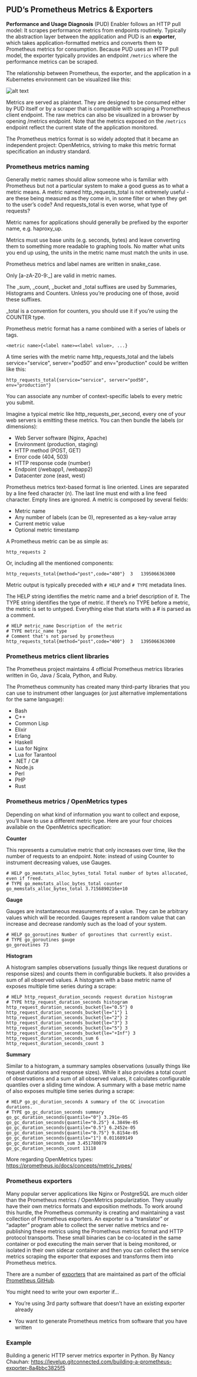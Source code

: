 ## **PUD’s Prometheus Metrics & Exporters**

**Performance and Usage Diagnosis** (PUD) Enabler follows an HTTP pull model: It scrapes performance metrics from endpoints routinely. Typically the abstraction layer between the application and PUD is an **exporter**, which takes application-formatted metrics and converts them to Prometheus metrics for consumption. Because PUD uses an HTTP pull model, the exporter typically provides an endpoint `/metrics` where the performance metrics can be scraped. 

The relationship between Prometheus, the exporter, and the application in a Kubernetes environment can be visualized like this:

![alt text](https://trstringer.com/images/prometheus-exporter.png)

Metrics are served as plaintext. They are designed to be consumed either by PUD itself or by a scraper that is compatible with scraping a Prometheus client endpoint. The raw metrics can also be visualized in a browser by opening /metrics endpoint. Note that the metrics exposed on the `/metrics` endpoint reflect the current state of the application monitored.

The Prometheus metrics format is so widely adopted that it became an independent project: OpenMetrics, striving to make this metric format specification an industry standard.

### Prometheus metrics naming

Generally metric names should allow someone who is familiar with Prometheus but not a particular system to make a good guess as to what a metric means. A metric named http_requests_total is not extremely useful - are these being measured as they come in, in some filter or when they get to the user’s code? And requests_total is even worse, what type of requests?

Metric names for applications should generally be prefixed by the exporter name, e.g. haproxy_up.

Metrics must use base units (e.g. seconds, bytes) and leave converting them to something more readable to graphing tools. No matter what units you end up using, the units in the metric name must match the units in use.

Prometheus metrics and label names are written in snake_case.

Only [a-zA-Z0-9:_] are valid in metric names.

The _sum, _count, _bucket and _total suffixes are used by Summaries, Histograms and Counters. Unless you’re producing one of those, avoid these suffixes.

_total is a convention for counters, you should use it if you’re using the COUNTER type.

Prometheus metric format has a name combined with a series of labels or tags.

```
<metric name>{<label name>=<label value>, ...}
```

A time series with the metric name http_requests_total and the labels service="service", server="pod50″ and env="production" could be written like this:

```
http_requests_total{service="service", server="pod50", env="production"}
```

You can associate any number of context-specific labels to every metric you submit.

Imagine a typical metric like http_requests_per_second, every one of your web servers is emitting these metrics. You can then bundle the labels (or dimensions):

-	Web Server software (Nginx, Apache)
-	Environment (production, staging)
-	HTTP method (POST, GET)
-	Error code (404, 503) 
-	HTTP response code (number) 
-	Endpoint (/webapp1, /webapp2) 
-	Datacenter zone (east, west)

Prometheus metrics text-based format is line oriented. Lines are separated by a line feed character (n). The last line must end with a line feed character. Empty lines are ignored. A metric is composed by several fields:

-	Metric name
-	Any number of labels (can be 0), represented as a key-value array
-	Current metric value 
-	Optional metric timestamp

A Prometheus metric can be as simple as:

```
http_requests 2
```

Or, including all the mentioned components:

```
http_requests_total{method="post",code="400"}  3   1395066363000
```

Metric output is typically preceded with `# HELP` and `# TYPE` metadata lines.

The HELP string identifies the metric name and a brief description of it. The TYPE string identifies the type of metric. If there’s no TYPE before a metric, the metric is set to untyped. Everything else that starts with a # is parsed as a comment.

```
# HELP metric_name Description of the metric
# TYPE metric_name type
# Comment that's not parsed by prometheus
http_requests_total{method="post",code="400"}  3   1395066363000
```

### Prometheus metrics client libraries

The Prometheus project maintains 4 official Prometheus metrics libraries written in Go, Java / Scala, Python, and Ruby.

The Prometheus community has created many third-party libraries that you can use to instrument other languages (or just alternative implementations for the same language): 

-	Bash 
-	C++ 
-	Common Lisp 
-	Elixir 
-	Erlang 
-	Haskell 
-	Lua for Nginx
-	Lua for Tarantool 
-	.NET / C# 
-	Node.js 
-	Perl 
-	PHP 
-	Rust

### Prometheus metrics / OpenMetrics types

Depending on what kind of information you want to collect and expose, you’ll have to use a different metric type. Here are your four choices available on the OpenMetrics specification:

**Counter**

This represents a cumulative metric that only increases over time, like the number of requests to an endpoint. Note: instead of using Counter to instrument decreasing values, use Gauges.

```
# HELP go_memstats_alloc_bytes_total Total number of bytes allocated, even if freed.
# TYPE go_memstats_alloc_bytes_total counter
go_memstats_alloc_bytes_total 3.7156890216e+10
```

**Gauge**

Gauges are instantaneous measurements of a value. They can be arbitrary values which will be recorded. Gauges represent a random value that can increase and decrease randomly such as the load of your system.

```
# HELP go_goroutines Number of goroutines that currently exist.
# TYPE go_goroutines gauge
go_goroutines 73
```

**Histogram**

A histogram samples observations (usually things like request durations or response sizes) and counts them in configurable buckets. It also provides a sum of all observed values. A histogram with a base metric name of exposes multiple time series during a scrape:

```
# HELP http_request_duration_seconds request duration histogram
# TYPE http_request_duration_seconds histogram
http_request_duration_seconds_bucket{le="0.5"} 0
http_request_duration_seconds_bucket{le="1"} 1
http_request_duration_seconds_bucket{le="2"} 2
http_request_duration_seconds_bucket{le="3"} 3
http_request_duration_seconds_bucket{le="5"} 3
http_request_duration_seconds_bucket{le="+Inf"} 3
http_request_duration_seconds_sum 6
http_request_duration_seconds_count 3
```

**Summary**

Similar to a histogram, a summary samples observations (usually things like request durations and response sizes). While it also provides a total count of observations and a sum of all observed values, it calculates configurable quantiles over a sliding time window. A summary with a base metric name of also exposes multiple time series during a scrape:

```
# HELP go_gc_duration_seconds A summary of the GC invocation durations.
# TYPE go_gc_duration_seconds summary
go_gc_duration_seconds{quantile="0"} 3.291e-05
go_gc_duration_seconds{quantile="0.25"} 4.3849e-05
go_gc_duration_seconds{quantile="0.5"} 6.2452e-05
go_gc_duration_seconds{quantile="0.75"} 9.8154e-05
go_gc_duration_seconds{quantile="1"} 0.011689149
go_gc_duration_seconds_sum 3.451780079
go_gc_duration_seconds_count 13118
```

More regarding OpenMetrics types: https://prometheus.io/docs/concepts/metric_types/

### Prometheus exporters

Many popular server applications like Nginx or PostgreSQL are much older than the Prometheus metrics / OpenMetrics popularization. They usually have their own metrics formats and exposition methods. To work around this hurdle, the Prometheus community is creating and maintaining a vast collection of Prometheus exporters. An exporter is a “translator” or “adapter” program able to collect the server native metrics and re-publishing these metrics using the Prometheus metrics format and HTTP protocol transports. These small binaries can be co-located in the same container or pod executing the main server that is being monitored, or isolated in their own sidecar container and then you can collect the service metrics scraping the exporter that exposes and transforms them into Prometheus metrics.

There are a number of [exporters](https://prometheus.io/docs/instrumenting/exporters/) that are maintained as part of the official [Prometheus GitHub](https://github.com/prometheus).

You might need to write your own exporter if…

- You’re using 3rd party software that doesn’t have an existing exporter already

- You want to generate Prometheus metrics from software that you have written

### Example

Building a generic HTTP server metrics exporter in Python. By Nancy Chauhan: https://levelup.gitconnected.com/building-a-prometheus-exporter-8a4bbc3825f5
